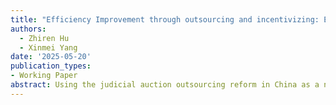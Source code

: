 ```yaml
---
title: "Efficiency Improvement through outsourcing and incentivizing: Evidence from Judicial Auctions in China"
authors:
  - Zhiren Hu
  - Xinmei Yang
date: '2025-05-20'
publication_types:
- Working Paper
abstract: Using the judicial auction outsourcing reform in China as a natural experiment, this study examines whether public service outsourcing improves efficiency in foreclosure auctions. After outsourcing, the auction success rate increased by 2.4%, which only occurred under the revenue-sharing contract. The improvement was driven by reduced search frictions, better information disclosure of auctioned items and higher trust in private companies, not by lower auction prices or lower participation thresholds that may harm the principals. Between 2015 and 2024, if judicial auctions were fully outsourced to judicial auxiliary agencies, it would generate an additional benefit of 8.27 billion CNY for debtors. 
---
```


